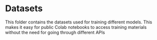 # Datasets
This folder contains the datasets used for training different models.
This makes it easy for public Colab notebooks to access training materials without the need for going through different APIs
